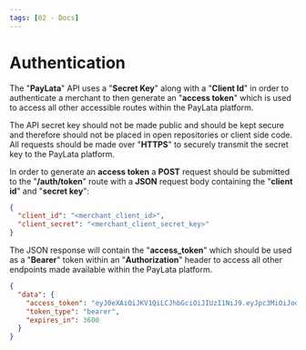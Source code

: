 ```yaml
---
tags: [02 - Docs]
---
```


# Authentication

The "**PayLata**" API uses a "**Secret Key**" along with a "**Client Id**" in order to authenticate a merchant to then generate an "**access token**" which is used to access all other accessible routes within the PayLata platform.

The API secret key should not be made public and should be kept secure and therefore should not be placed in open repositories or client side code. All requests should be made over "**HTTPS**" to securely transmit the secret key to the PayLata platform.

In order to generate an **access token** a **POST** request should be submitted to the "**/auth/token**" route with a **JSON** request body containing the "**client id**" and "**secret key**":

```json
{
  "client_id": "<merchant_client_id>",
  "client_secret": "<merchant_client_secret_key>"
}
```

The JSON response will contain the "**access_token**" which should be used as a "**Bearer**" token within an "**Authorization**" header to access all other endpoints made available within the PayLata platform.

```json
{
  "data": {
    "access_token": "eyJ0eXAiOiJKV1QiLCJhbGciOiJIUzI1NiJ9.eyJpc3MiOiJodHRwczpcL1wvcGF5bGF0YS5jb21cL2FwaVwvdjFcL2F1dGkhjfgdjhfcjhfcdkjufkhcL3Rva2VuIiwiaWF0IjoxNTc1MDA1NjYzLCJleHAiOjE1NzUwMDkyNjMsIm5iZiI6MTU3NTAwNTY2MywianRpIjoiWkRYQWhYZGRnYXRVVkl1dSIsInN1YiI6NCwikhfdcHJ2IjoiMjNiZDVjODkkjgdfku0OWY2MDBhZGIzOWU3MDFjNDAwODcyZGI3YTU5NzZmNyIsIm1lcmNoYW50X2lkIjo1LCJ1c2VyX2lkIjo0fQ.Uy9arGnRI8JrH1VpqGxDuYTZSx3fINe9NhAs-BR7E9I",
    "token_type": "bearer",
    "expires_in": 3600
  }
}
```
